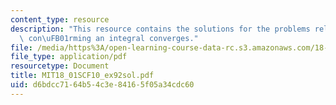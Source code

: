 ```yaml
---
content_type: resource
description: "This resource contains the solutions for the problems related to the\
  \ con\uFB01rming an integral converges."
file: /media/https%3A/open-learning-course-data-rc.s3.amazonaws.com/18-01sc-single-variable-calculus-fall-2010/d6bdcc7164b54c3e84165f05a34cdc60_MIT18_01SCF10_ex92sol.pdf
file_type: application/pdf
resourcetype: Document
title: MIT18_01SCF10_ex92sol.pdf
uid: d6bdcc71-64b5-4c3e-8416-5f05a34cdc60
---
```

